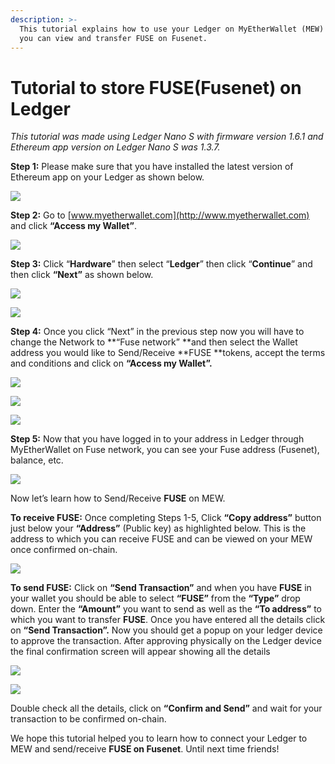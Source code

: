 ```yaml
---
description: >-
  This tutorial explains how to use your Ledger on MyEtherWallet (MEW) so that
  you can view and transfer FUSE on Fusenet.
---
```


# Tutorial to store FUSE(Fusenet) on Ledger



_This tutorial was made using Ledger Nano S with firmware version 1.6.1 and Ethereum app version on Ledger Nano S was 1.3.7._

**Step 1:** Please make sure that you have installed the latest version of Ethereum app on your Ledger as shown below.

![](<../../.gitbook/assets/0 (2).png>)

**Step 2:** Go to [www.myetherwallet.com](http://www.myetherwallet.com) and click **“Access my Wallet”**.

![](<../../.gitbook/assets/1 (5).png>)

**Step 3:** Click “**Hardware**” then select “**Ledger**” then click “**Continue**” and then click **“Next”** as shown below.

![](<../../.gitbook/assets/2 (5).png>)

![](<../../.gitbook/assets/3 (4).png>)

**Step 4:** Once you click “Next” in the previous step now you will have to change the Network to **“Fuse network” **and then select the Wallet address you would like to Send/Receive **FUSE **tokens, accept the terms and conditions and click on **“Access my Wallet”.**

![](<../../.gitbook/assets/4 (5).png>)

![](<../../.gitbook/assets/5 (3).png>)

![](<../../.gitbook/assets/6 (4).png>)

**Step 5:** Now that you have logged in to your address in Ledger through MyEtherWallet on Fuse network, you can see your Fuse address (Fusenet), balance, etc.

![](<../../.gitbook/assets/7 (3).png>)

Now let’s learn how to Send/Receive **FUSE** on MEW.

**To receive FUSE:** Once completing Steps 1-5, Click **“Copy address”** button just below your **“Address”** (Public key) as highlighted below. This is the address to which you can receive FUSE and can be viewed on your MEW once confirmed on-chain.

![](<../../.gitbook/assets/8 (3).png>)

**To send FUSE:** Click on **“Send Transaction”** and when you have **FUSE** in your wallet you should be able to select **“FUSE”** from the **“Type”** drop down. Enter the **“Amount”** you want to send as well as the **“To address”** to which you want to transfer **FUSE**. Once you have entered all the details click on **“Send Transaction”.** Now you should get a popup on your ledger device to approve the transaction. After approving physically on the Ledger device the final confirmation screen will appear showing all the details

![](<../../.gitbook/assets/9 (3).png>)

![](<../../.gitbook/assets/10 (3).png>)

Double check all the details, click on **“Confirm and Send”** and wait for your transaction to be confirmed on-chain.

We hope this tutorial helped you to learn how to connect your Ledger to MEW and send/receive **FUSE on Fusenet**. Until next time friends!
